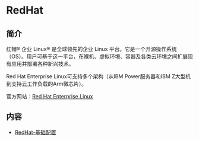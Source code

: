 # RedHat

## 简介
红帽® 企业 Linux® 是全球领先的企业 Linux 平台。它是一个开源操作系统（OS）。用户可基于这一平台，在裸机、虚拟环境、容器及各类云环境之间扩展现有应用并部署各种新兴技术。

Red Hat Enterprise Linux可支持多个架构（从IBM Power服务器和IBM Z大型机到支持云工作负载的Arm微芯片）。

官方网站：[Red Hat Enterprise Linux](https://www.redhat.com/zh/technologies/linux-platforms/enterprise-linux)

## 内容
- [RedHat-基础配置](https://bond-huang.github.io/huang/05-IBM_Operating_System/04-RedHat/01-RedHat-%E5%9F%BA%E7%A1%80%E9%85%8D%E7%BD%AE.html)
